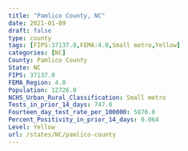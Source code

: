 ```yaml
---
title: "Pamlico County, NC"
date: 2021-01-09
draft: false
type: county
tags: [FIPS:37137.0,FEMA:4.0,Small metro,Yellow]
categories: [NC]
County: Pamlico County
State: NC
FIPS: 37137.0
FEMA_Region: 4.0
Population: 12726.0
NCHS_Urban_Rural_Classification: Small metro
Tests_in_prior_14_days: 747.0
Fourteen_day_test_rate_per_100000: 5870.0
Percent_Positivity_in_prior_14_days: 0.064
Level: Yellow
url: /states/NC/pamlico-county
---
```



